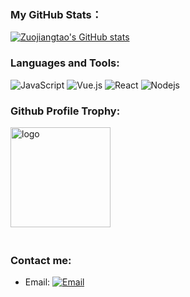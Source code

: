 <!--
**Zuojiangtao/Zuojiangtao** is a ✨ _special_ ✨ repository because its `README.md` (this file) appears on your GitHub profile.

Here are some ideas to get you started:

- 🔭 I’m currently working on ...
- 🌱 I’m currently learning ...
- 👯 I’m looking to collaborate on ...
- 🤔 I’m looking for help with ...
- 💬 Ask me about ...
- 📫 How to reach me: ...
- 😄 Pronouns: ...
- ⚡ Fun fact: ...
-->

### My GitHub Stats：

[![Zuojiangtao's GitHub stats](https://github-readme-stats.vercel.app/api?username=Zuojiangtao&count_private=true&show_icons=true)](https://github.com/Zuojiangtao/github-readme-stats)

<!-- [![Top Langs](https://github-readme-stats.vercel.app/api/top-langs/?username=Zuojiangtao&layout=compact)](https://github.com/Zuojiangtao/github-readme-stats) -->

<!-- | <a><img align="center" src="https://github-readme-stats.vercel.app/api?username=Zuojiangtao&count_private=true&show_icons=true&hide_border=true" /></a> | <a><img align="center" src="https://github-readme-stats.vercel.app/api/top-langs/?username=Zuojiangtao&layout=compact&hide_border=true" /></a> |
| ------------- | ------------- | -->

### Languages and Tools:
![JavaScript](https://img.shields.io/badge/JavaScript-F7DF1E?style=flat-square&logo=JavaScript&logoColor=white)
![Vue.js](https://img.shields.io/badge/-Vuejs-3878C6?style=flat-square&logo=vue.js)
![React](https://img.shields.io/badge/-React-3C78A9?style=flat-square&logo=react)
![Nodejs](https://img.shields.io/badge/-Nodejs-ff751a?style=flat-square&logo=Node.js)

### Github Profile Trophy:
<img src="https://github-profile-trophy.vercel.app/?username=Zuojiangtao&theme=flat&column=6" alt="logo" height="160" align="center" style="margin: auto; margin-bottom: 20px;" />

<!-- ### GitHub Activity Graph: -->
<!-- ![Zuojiangtao's GitHub activity graph](https://activity-graph.herokuapp.com/graph?username=Zuojiangtao&hide_border=true&theme=github) -->

<!-- ### GitHub Streak Stats: -->
<!-- <img src="https://github-readme-streak-stats.herokuapp.com/?user=Zuojiangtao"></img> -->

### Contact me:
- Email: [![Email](https://img.shields.io/badge/zuo.jiangtao@h3c.com-D14836?style=flat-square&logo=gmail&logoColor=white)](mailto:zuo.jiangtao@h3c.com)
